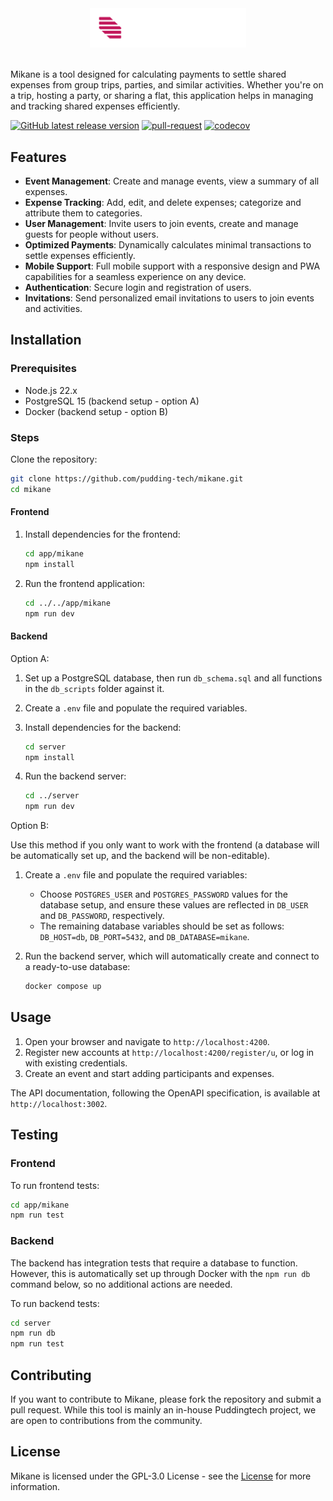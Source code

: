<div align="center">
  <img src="./app/mikane/src/assets/mikane_name.svg" alt="Mikane" width="250" />
</div>
<br />

Mikane is a tool designed for calculating payments to settle shared expenses from group trips, parties, and similar activities. Whether you're on a trip, hosting a party, or sharing a flat, this application helps in managing and tracking shared expenses efficiently.

[![GitHub latest release version](https://img.shields.io/github/v/release/pudding-tech/mikane.svg)](https://github.com/pudding-tech/mikane/releases/latest)
[![pull-request](https://github.com/pudding-tech/mikane/actions/workflows/pull-request.yml/badge.svg)](https://github.com/pudding-tech/mikane/actions/workflows/pull-request.yml)
[![codecov](https://codecov.io/gh/pudding-tech/mikane/branch/develop/graph/badge.svg?token=1CWRGO5F19)](https://codecov.io/gh/pudding-tech/mikane)

## Features

- **Event Management**: Create and manage events, view a summary of all expenses.
- **Expense Tracking**: Add, edit, and delete expenses; categorize and attribute them to categories.
- **User Management**: Invite users to join events, create and manage guests for people without users.
- **Optimized Payments**: Dynamically calculates minimal transactions to settle expenses efficiently.
- **Mobile Support**: Full mobile support with a responsive design and PWA capabilities for a seamless experience on any device.
- **Authentication**: Secure login and registration of users.
- **Invitations**: Send personalized email invitations to users to join events and activities.

## Installation

### Prerequisites

- Node.js 22.x
- PostgreSQL 15 (backend setup - option A)
- Docker (backend setup - option B)

### Steps

 Clone the repository:
 ```bash
 git clone https://github.com/pudding-tech/mikane.git
 cd mikane
 ```

#### Frontend

1. Install dependencies for the frontend:
    ```bash
    cd app/mikane
    npm install
    ```

2. Run the frontend application:
    ```bash
    cd ../../app/mikane
    npm run dev
    ```

#### Backend

Option A:
1. Set up a PostgreSQL database, then run `db_schema.sql` and all functions in the `db_scripts` folder against it.

2. Create a `.env` file and populate the required variables.

3. Install dependencies for the backend:
    ```bash
    cd server
    npm install
    ```

4. Run the backend server:
    ```bash
    cd ../server
    npm run dev
    ```

Option B:

Use this method if you only want to work with the frontend (a database will be automatically set up, and the backend will be non-editable).

1. Create a `.env` file and populate the required variables:
     - Choose `POSTGRES_USER` and `POSTGRES_PASSWORD` values for the database setup, and ensure these values are reflected in `DB_USER` and `DB_PASSWORD`, respectively.
     - The remaining database variables should be set as follows: `DB_HOST=db`, `DB_PORT=5432`, and `DB_DATABASE=mikane`.

3. Run the backend server, which will automatically create and connect to a ready-to-use database:
    ```bash
    docker compose up
    ```

## Usage

1. Open your browser and navigate to `http://localhost:4200`.
2. Register new accounts at `http://localhost:4200/register/u`, or log in with existing credentials.
3. Create an event and start adding participants and expenses.

The API documentation, following the OpenAPI specification, is available at `http://localhost:3002`.

## Testing

### Frontend

To run frontend tests:
```bash
cd app/mikane
npm run test
```

### Backend

The backend has integration tests that require a database to function. However, this is automatically set up through Docker with the `npm run db` command below, so no additional actions are needed.

To run backend tests:
```bash
cd server
npm run db
npm run test
```

## Contributing

If you want to contribute to Mikane, please fork the repository and submit a pull request. While this tool is mainly an in-house Puddingtech project, we are open to contributions from the community.

## License

Mikane is licensed under the GPL-3.0 License - see the [License](LICENSE) for more information.

